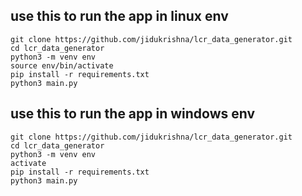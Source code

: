 ## use this to run the app in linux env
```
git clone https://github.com/jidukrishna/lcr_data_generator.git
cd lcr_data_generator
python3 -m venv env
source env/bin/activate
pip install -r requirements.txt
python3 main.py

```



## use this to run the app in windows env
```
git clone https://github.com/jidukrishna/lcr_data_generator.git
cd lcr_data_generator
python3 -m venv env
activate
pip install -r requirements.txt
python3 main.py

```

